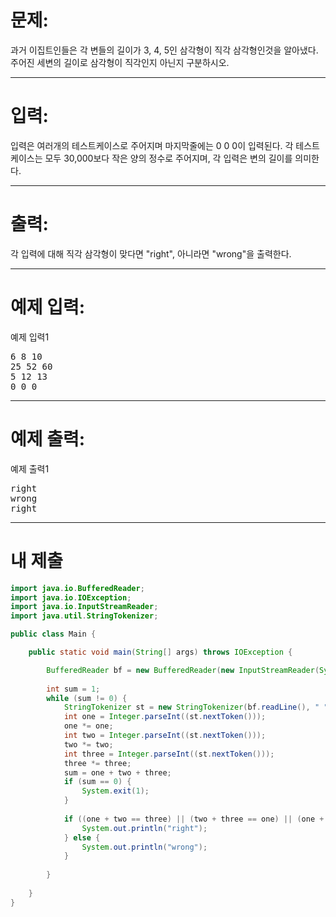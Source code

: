 # 문제: 
과거 이집트인들은 각 변들의 길이가 3, 4, 5인 삼각형이 직각 삼각형인것을 알아냈다. 주어진 세변의 길이로 삼각형이 직각인지 아닌지 구분하시오.

---
# 입력:
입력은 여러개의 테스트케이스로 주어지며 마지막줄에는 0 0 0이 입력된다. 각 테스트케이스는 모두 30,000보다 작은 양의 정수로 주어지며, 각 입력은 변의 길이를 의미한다.

---
# 출력: 
각 입력에 대해 직각 삼각형이 맞다면 "right", 아니라면 "wrong"을 출력한다.

---
# 예제 입력:

예제 입력1
<pre>
6 8 10
25 52 60
5 12 13
0 0 0
</pre>

---
# 예제 출력:

예제 출력1
<pre>
right
wrong
right
</pre>

---
# 내 제출

~~~java
import java.io.BufferedReader;
import java.io.IOException;
import java.io.InputStreamReader;
import java.util.StringTokenizer;

public class Main {

	public static void main(String[] args) throws IOException {

		BufferedReader bf = new BufferedReader(new InputStreamReader(System.in));
		
		int sum = 1;
		while (sum != 0) {
			StringTokenizer st = new StringTokenizer(bf.readLine(), " ");
			int one = Integer.parseInt((st.nextToken()));
			one *= one;
			int two = Integer.parseInt((st.nextToken()));
			two *= two;
			int three = Integer.parseInt((st.nextToken()));
			three *= three;
			sum = one + two + three;
			if (sum == 0) {
				System.exit(1);
			}
			
			if ((one + two == three) || (two + three == one) || (one + three == two)) {
				System.out.println("right");
			} else {
				System.out.println("wrong");
			}
			
		}
		
	}
}
~~~
